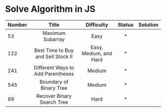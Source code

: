# Solve Algorithm in JS

| Number        |         Title |     Difficulty |          Status |  Solution          |
| ------------- |:-------------:|:--------------:| :--------------:|:------------------:|
| 53            | Maximum Subarray| Easy         |  * | |
| 122           | Best Time to Buy and Sell Stock II| Easy, Medium, and Hard         |  * | |
| 241           | Different Ways to Add Parentheses|  Medium | * | |
| 545           | Boundary of Binary Tree | Medium         |  * | |
| 99            | Recover Binary Search Tree | Hard         |  * | |
